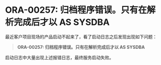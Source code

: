 # ORA-00257: 归档程序错误。只有在解析完成后才以 AS SYSDBA

最近客户项目现场的产品启动不起来了，看了启动日志之后发现出现如下问题：

> **ORA-00257: 归档程序错误。只有在解析完成后才以 AS SYSDBA** 

启动日志中大量出现上述报错日志，最终服务启动失败。


